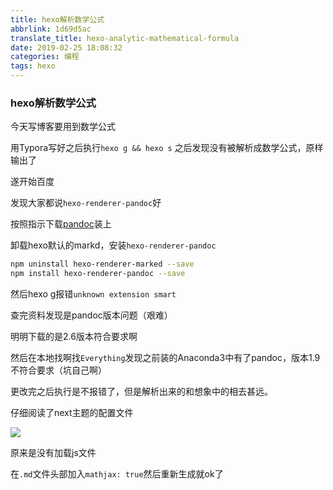 ```yaml
---
title: hexo解析数学公式
abbrlink: 1d69d5ac
translate_title: hexo-analytic-mathematical-formula
date: 2019-02-25 18:08:32
categories: 编程
tags: hexo
---
```


### hexo解析数学公式

今天写博客要用到数学公式

用Typora写好之后执行`hexo g && hexo s` 之后发现没有被解析成数学公式，原样输出了

遂开始百度

发现大家都说`hexo-renderer-pandoc`好

按照指示下载[pandoc](https://github.com/jgm/pandoc/releases/tag/2.6)装上

卸载hexo默认的markd，安装`hexo-renderer-pandoc`

```bash
npm uninstall hexo-renderer-marked --save
npm install hexo-renderer-pandoc --save
```

然后hexo g报错`unknown extension smart`

查完资料发现是pandoc版本问题（艰难）

明明下载的是2.6版本符合要求啊

然后在本地找啊找`Everything`发现之前装的Anaconda3中有了pandoc，版本1.9不符合要求（坑自己啊）

更改完之后执行是不报错了，但是解析出来的和想象中的相去甚远。

仔细阅读了next主题的配置文件

![](https://wx3.sinaimg.cn/large/8d2ab563gy1g0jk91043qj20mj031mx8.jpg)

原来是没有加载js文件

在`.md`文件头部加入`mathjax: true`然后重新生成就ok了
